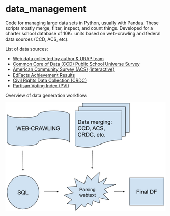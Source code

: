 # data_management
Code for managing large data sets in Python, usually with Pandas. These scripts mostly merge, filter, inspect, and count things. Developed for a charter school database of 10K+ units based on web-crawling and federal data sources (CCD, ACS, etc).

List of data sources:
- [Web data collected by author & URAP team](https://github.com/jhaber-zz/web_tools)
- [Common Core of Data (CCD) Public School Universe Survey](https://nces.ed.gov/ccd/pubschuniv.asp)
- [American Community Survey (ACS)](https://www.census.gov/programs-surveys/acs) [(interactive)](https://factfinder.census.gov/)
- [EdFacts Achievement Results](https://www2.ed.gov/about/inits/ed/edfacts/data-files/index.html)
- [Civil Rights Data Collection (CRDC)](https://www2.ed.gov/about/offices/list/ocr/data.html)
- [Partisan Voting Index (PVI)](https://cookpolitical.com/pvi-0)

Overview of data generation workflow:

![data generation workflow](tools/workflow.png)
